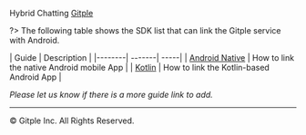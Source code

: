 Hybrid Chatting [Gitple](https://gitple.io/en)

?> The following table shows the SDK list that can link the Gitple service with Android.

| Guide  | Description |
|--------| -------| -----|
| [Android Native](en/android-sdk) | How to link the native Android mobile App |
| [Kotlin](en/kotlin-sdk) | How to link the Kotlin-based Android App |

_Please let us know if there is a more guide link to add._

---

© Gitple Inc. All Rights Reserved.
